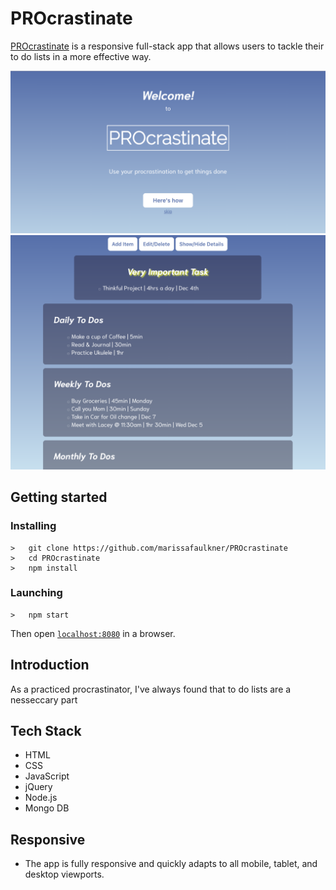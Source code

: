 <h1>PROcrastinate</h1>
<p><a href="https://tealog.herokuapp.com/">PROcrastinate</a> is a responsive full-stack app that allows users to tackle their to do lists in a more effective way.</p>
<img src="PROcrastinateHomePage.png">
<img src="PROcrastinateMainPage.png">

## Getting started
### Installing
```
>   git clone https://github.com/marissafaulkner/PROcrastinate
>   cd PROcrastinate
>   npm install
```
### Launching
```
>   npm start
```
Then open [`localhost:8080`](http://localhost:8080) in a browser.

<h2>Introduction</h2>
<p>As a practiced procrastinator, I've always found that to do lists are a nesseccary part</p>

<h2>Tech Stack</h2>
<ul>
  <li>HTML</li>
  <li>CSS</li>
  <li>JavaScript</li>
  <li>jQuery</li>
  <li>Node.js</li>
  <li>Mongo DB</li>
</ul>

<h2>Responsive</h3>
<ul>
  <li>The app is fully responsive and quickly adapts to all mobile, tablet, and desktop viewports.</li>
</ul>
